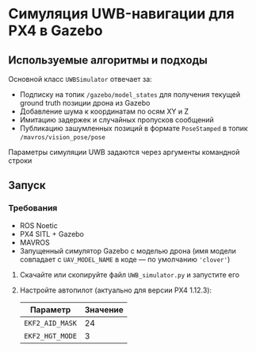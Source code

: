 # Симуляция UWB-навигации для PX4 в Gazebo

## Используемые алгоритмы и подходы

Основной класс `UWBSimulator` отвечает за:

- Подписку на топик `/gazebo/model_states` для получения текущей ground truth позиции дрона из Gazebo
- Добавление шума к координатам по осям XY и Z
- Имитацию задержек и случайных пропусков сообщений
- Публикацию зашумленных позиций в формате `PoseStamped` в топик `/mavros/vision_pose/pose`

Параметры симуляции UWB задаются через аргументы командной строки

## Запуск

### Требования

- ROS Noetic
- PX4 SITL + Gazebo
- MAVROS
- Запущенный симулятор Gazebo с моделью дрона (имя модели совпадает с `UAV_MODEL_NAME` в коде — по умолчанию `'clover'`)

1. Скачайте или скопируйте файл `UWB_simulator.py` и запустите его

2. Настройте автопилот (актуально для версии PX4 1.12.3):

   | Параметр        | Значение |
   |-----------------|----------|
   | `EKF2_AID_MASK` | 24       |
   | `EKF2_HGT_MODE` | 3        |
